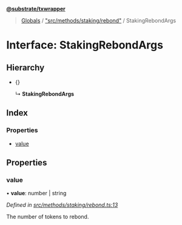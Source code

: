 **[@substrate/txwrapper](../README.md)**

> [Globals](../globals.md) / ["src/methods/staking/rebond"](../modules/_src_methods_staking_rebond_.md) / StakingRebondArgs

# Interface: StakingRebondArgs

## Hierarchy

* {}

  ↳ **StakingRebondArgs**

## Index

### Properties

* [value](_src_methods_staking_rebond_.stakingrebondargs.md#value)

## Properties

### value

•  **value**: number \| string

*Defined in [src/methods/staking/rebond.ts:13](https://github.com/paritytech/txwrapper/blob/47968f6/src/methods/staking/rebond.ts#L13)*

The number of tokens to rebond.

